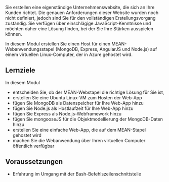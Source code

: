 Sie erstellen eine eigenständige Unternehmenswebsite, die sich an Ihre Kunden richtet. Die genauen Anforderungen dieser Website wurden noch nicht definiert, jedoch sind Sie für den vollständigen Erstellungsvorgang zuständig. Sie verfügen über einschlägige JavaScript-Kenntnisse und möchten daher eine Lösung finden, bei der Sie Ihre Stärken ausspielen können.

In diesem Modul erstellen Sie einen Host für einen MEAN-Webanwendungsstapel (MongoDB, Express, AngularJS und Node.js) auf einem virtuellen Linux-Computer, der in Azure gehostet wird.

## <a name="learning-objectives"></a>Lernziele
In diesem Modul

- entscheiden Sie, ob der MEAN-Webstapel die richtige Lösung für Sie ist,
- erstellen Sie eine Ubuntu Linux-VM zum Hosten der Web-App
- fügen Sie MongoDB als Datenspeicher für Ihre Web-App hinzu
- fügen Sie Node.js als Hostlaufzeit für Ihre Web-App hinzu
- fügen Sie Express als Node.js-Webframework hinzu
- fügen Sie mongooseJS für die Objektmodellierung der MongoDB-Daten hinzu
- erstellen Sie eine einfache Web-App, die auf dem MEAN-Stapel gehostet wird
- machen Sie die Webanwendung über Ihren virtuellen Computer öffentlich verfügbar

## <a name="prerequisites"></a>Voraussetzungen

- Erfahrung im Umgang mit der Bash-Befehlszeilenschnittstelle